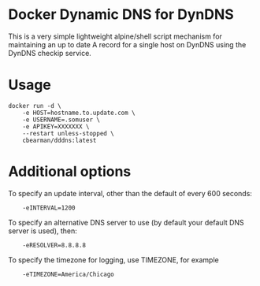# Docker Dynamic DNS for DynDNS

This is a very simple lightweight alpine/shell script mechanism for maintaining an up to date A record for a single host on DynDNS using the DynDNS checkip service.

# Usage

```
docker run -d \
	-e HOST=hostname.to.update.com \
	-e USERNAME=.somuser \
	-e APIKEY=XXXXXXX \
	--restart unless-stopped \
	cbearman/dddns:latest
```

# Additional options
To specify an update interval, other than the default of every 600 seconds:

```
	-eINTERVAL=1200
```

To specify an alternative DNS server to use (by default your default DNS server is used), then:
```
	-eRESOLVER=8.8.8.8
```

To specify the timezone for logging, use TIMEZONE, for example
```
	-eTIMEZONE=America/Chicago
```
